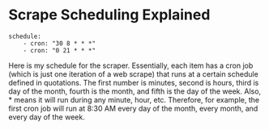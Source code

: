 # Scrape Scheduling Explained

```
schedule:
    - cron: "30 8 * * *"  
    - cron: "0 21 * * *"
```
Here is my schedule for the scraper. Essentially, each item has a cron job (which is just one iteration of a web scrape) that runs at a certain schedule defined in quotations.
The first number is minutes, second is hours, third is day of the month, fourth is the month, and fifth is the day of the week. Also, * means it will run during any minute, hour, etc.
Therefore, for example, the first cron job will run at 8:30 AM every day of the month, every month, and every day of the week.
